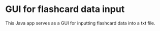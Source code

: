 # GUI for flashcard data input
 
This Java app serves as a GUI for inputting flashcard data into a txt file.  
